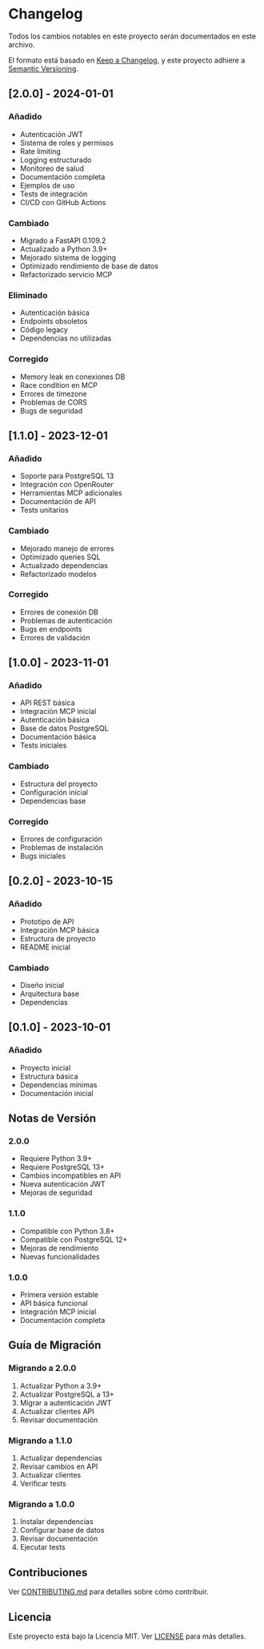 # Changelog

Todos los cambios notables en este proyecto serán documentados en este archivo.

El formato está basado en [Keep a Changelog](https://keepachangelog.com/es-ES/1.0.0/),
y este proyecto adhiere a [Semantic Versioning](https://semver.org/spec/v2.0.0.html).

## [2.0.0] - 2024-01-01

### Añadido
- Autenticación JWT
- Sistema de roles y permisos
- Rate limiting
- Logging estructurado
- Monitoreo de salud
- Documentación completa
- Ejemplos de uso
- Tests de integración
- CI/CD con GitHub Actions

### Cambiado
- Migrado a FastAPI 0.109.2
- Actualizado a Python 3.9+
- Mejorado sistema de logging
- Optimizado rendimiento de base de datos
- Refactorizado servicio MCP

### Eliminado
- Autenticación básica
- Endpoints obsoletos
- Código legacy
- Dependencias no utilizadas

### Corregido
- Memory leak en conexiones DB
- Race condition en MCP
- Errores de timezone
- Problemas de CORS
- Bugs de seguridad

## [1.1.0] - 2023-12-01

### Añadido
- Soporte para PostgreSQL 13
- Integración con OpenRouter
- Herramientas MCP adicionales
- Documentación de API
- Tests unitarios

### Cambiado
- Mejorado manejo de errores
- Optimizado queries SQL
- Actualizado dependencias
- Refactorizado modelos

### Corregido
- Errores de conexión DB
- Problemas de autenticación
- Bugs en endpoints
- Errores de validación

## [1.0.0] - 2023-11-01

### Añadido
- API REST básica
- Integración MCP inicial
- Autenticación básica
- Base de datos PostgreSQL
- Documentación básica
- Tests iniciales

### Cambiado
- Estructura del proyecto
- Configuración inicial
- Dependencias base

### Corregido
- Errores de configuración
- Problemas de instalación
- Bugs iniciales

## [0.2.0] - 2023-10-15

### Añadido
- Prototipo de API
- Integración MCP básica
- Estructura de proyecto
- README inicial

### Cambiado
- Diseño inicial
- Arquitectura base
- Dependencias

## [0.1.0] - 2023-10-01

### Añadido
- Proyecto inicial
- Estructura básica
- Dependencias mínimas
- Documentación inicial

## Notas de Versión

### 2.0.0
- Requiere Python 3.9+
- Requiere PostgreSQL 13+
- Cambios incompatibles en API
- Nueva autenticación JWT
- Mejoras de seguridad

### 1.1.0
- Compatible con Python 3.8+
- Compatible con PostgreSQL 12+
- Mejoras de rendimiento
- Nuevas funcionalidades

### 1.0.0
- Primera versión estable
- API básica funcional
- Integración MCP inicial
- Documentación completa

## Guía de Migración

### Migrando a 2.0.0
1. Actualizar Python a 3.9+
2. Actualizar PostgreSQL a 13+
3. Migrar a autenticación JWT
4. Actualizar clientes API
5. Revisar documentación

### Migrando a 1.1.0
1. Actualizar dependencias
2. Revisar cambios en API
3. Actualizar clientes
4. Verificar tests

### Migrando a 1.0.0
1. Instalar dependencias
2. Configurar base de datos
3. Revisar documentación
4. Ejecutar tests

## Contribuciones
Ver [CONTRIBUTING.md](docs/CONTRIBUTING.md) para detalles sobre cómo contribuir.

## Licencia
Este proyecto está bajo la Licencia MIT. Ver [LICENSE](LICENSE) para más detalles. 